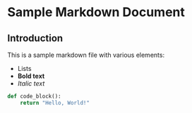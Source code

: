 # Sample Markdown Document

## Introduction
This is a sample markdown file with various elements:

* Lists
* **Bold text**
* *Italic text*

```python
def code_block():
    return "Hello, World!"
```
